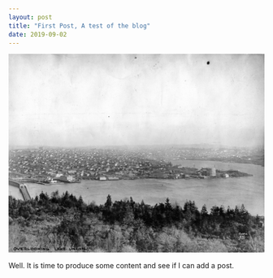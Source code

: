 ```yaml
---
layout: post
title: "First Post, A test of the blog"
date: 2019-09-02
---
```


![Gasworks](/images/gasworks.jpg)

Well. It is time to produce some content and see if I can add a post.
